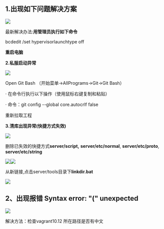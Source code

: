 ## 1.出现如下问题解决方案
![](https://cdn.nlark.com/yuque/0/2024/png/43288467/1712815020664-b6bf368e-7af1-461c-b05f-40dbe71a46f6.png)

最新解决办法:**用管理员执行如下命令**

bcdedit /set hypervisorlaunchtype off

**重启电脑**

**2.私服启动异常**

![](https://cdn.nlark.com/yuque/0/2024/png/43288467/1712815021065-6e84e05a-0e6c-40ea-a09d-33fdf3f29053.png)

Open Git Bash （开始菜单->AllPrograms->Git->Git Bash）

· 在命令行执行以下操作（使用鼠标右键复制和粘贴）

· 命令：git config --global core.autocrlf false

重新拉取工程

**3.清库出现异常(快捷方式失效)**

![](https://cdn.nlark.com/yuque/0/2024/png/43288467/1712815021382-e1c86000-09f9-4cbb-a269-77e103ddf279.png)

删除已失效的快捷方式**server/script,** **server/etc/normal**, **server/etc/proto**, **server/etc/string**

![](https://cdn.nlark.com/yuque/0/2024/png/43288467/1712815021931-c97d026e-7ea6-4a9b-b002-7f36b5dc3195.png)![](https://cdn.nlark.com/yuque/0/2024/png/43288467/1712815022418-0c405d96-6063-4403-9d69-1e5c682ff6d5.png)

从新链接,点击server/tools目录下**linkdir.bat**

![](https://cdn.nlark.com/yuque/0/2024/png/43288467/1712815022832-4e3f482b-e79e-46e8-b70a-c68b2dc2e8fd.png)

## 2、出现报错 Syntax error: "(" unexpected
![](https://cdn.nlark.com/yuque/0/2024/png/43288467/1712815023124-788016b1-28c0-4931-b64c-fdd382dbab44.png)

解决方法：检查vagrant10.12 所在路径是否有中文

### 
